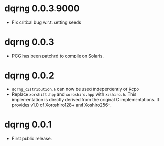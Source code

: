 # dqrng 0.0.3.9000

* Fix critical bug w.r.t. setting seeds

# dqrng 0.0.3

* PCG has been patched to compile on Solaris.

# dqrng 0.0.2

* `dqrng_distribution.h` can now be used independently of Rcpp
* Replace `xorshift.hpp` and `xoroshiro.hpp` with `xoshiro.h`. 
  This implementation is directly derived from the original C implementations.
  It provides v1.0 of Xoroshiro128+ and Xoshiro256+.

# dqrng 0.0.1

* First public release.
